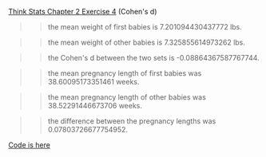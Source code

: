 [Think Stats Chapter 2 Exercise 4](http://greenteapress.com/thinkstats2/html/thinkstats2003.html#toc24) (Cohen's d)

>>the mean weight of first babies is 7.201094430437772 lbs.

>>the mean weight of other babies is 7.325855614973262 lbs.

>>the Cohen's d between the two sets is -0.08864367587767744.

>>the mean pregnancy length of first babies was 38.60095173351461 weeks.

>>the mean pregnancy length of other babies was 38.52291446673706 weeks.

>>the difference between the pregnancy lengths was 0.07803726677754952.

[Code is here](Stats1.py)
